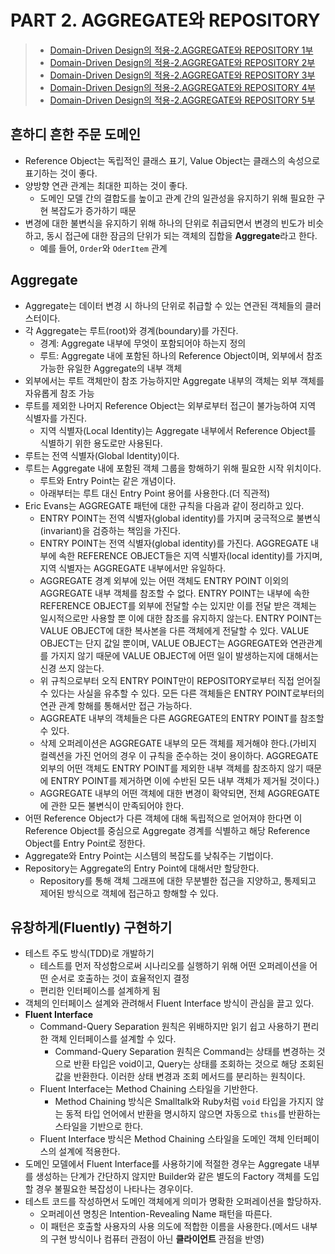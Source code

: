 # PART 2. AGGREGATE와 REPOSITORY
> - [Domain-Driven Design의 적용-2.AGGREGATE와 REPOSITORY 1부](http://aeternum.egloos.com/1144679)
> - [Domain-Driven Design의 적용-2.AGGREGATE와 REPOSITORY 2부](http://aeternum.egloos.com/1165089)
> - [Domain-Driven Design의 적용-2.AGGREGATE와 REPOSITORY 3부](http://aeternum.egloos.com/1173825)
> - [Domain-Driven Design의 적용-2.AGGREGATE와 REPOSITORY 4부](http://aeternum.egloos.com/1189025)
> - [Domain-Driven Design의 적용-2.AGGREGATE와 REPOSITORY 5부](http://aeternum.egloos.com/1201820)

## 흔하디 흔한 주문 도메인
- Reference Object는 독립적인 클래스 표기, Value Object는 클래스의 속성으로 표기하는 것이 좋다.
- 양방향 연관 관계는 최대한 피하는 것이 좋다.
    - 도메인 모델 간의 결합도를 높이고 관계 간의 일관성을 유지하기 위해 필요한 구현 복잡도가 증가하기 때문
- 변경에 대한 불변식을 유지하기 위해 하나의 단위로 취급되면서 변경의 빈도가 비슷하고, 동시 접근에 대한 잠금의 단위가 되는 객체의 집합을 **Aggregate**라고 한다.
    - 예를 들어, `Order`와 `OderItem` 관계

## Aggregate
- Aggregate는 데이터 변경 시 하나의 단위로 취급할 수 있는 연관된 객체들의 클러스터이다.
- 각 Aggregate는 루트(root)와 경계(boundary)를 가진다.
    - 경계: Aggregate 내부에 무엇이 포함되어야 하는지 정의
    - 루트: Aggregate 내에 포함된 하나의 Reference Object이며, 외부에서 참조 가능한 유일한 Aggregate의 내부 객체
- 외부에서는 루트 객체만이 참조 가능하지만 Aggregate 내부의 객체는 외부 객체를 자유롭게 참조 가능
- 루트를 제외한 나머지 Reference Object는 외부로부터 접근이 불가능하여 지역 식별자를 가진다.
    - 지역 식별자(Local Identity)는 Aggregate 내부에서 Reference Object를 식별하기 위한 용도로만 사용된다.
- 루트는 전역 식별자(Global Identity)이다.
- 루트는 Aggregate 내에 포함된 객체 그룹을 항해하기 위해 필요한 시작 위치이다.
    - 루트와 Entry Point는 같은 개념이다.
    - 아래부터는 루트 대신 Entry Point 용어를 사용한다.(더 직관적)
- Eric Evans는 AGGREGATE 패턴에 대한 규칙을 다음과 같이 정리하고 있다.
    - ENTRY POINT는 전역 식별자(global identity)를 가지며 궁극적으로 불변식(invariant)을 검증하는 책임을 가진다.
    - ENTRY POINT는 전역 식별자(global identity)를 가진다. AGGREGATE 내부에 속한 REFERENCE OBJECT들은 지역 식별자(local identity)를 가지며, 지역 식별자는 AGGREGATE 내부에서만 유일하다.
    - AGGREGATE 경계 외부에 있는 어떤 객체도 ENTRY POINT 이외의 AGGREGATE 내부 객체를 참조할 수 없다. ENTRY POINT는 내부에 속한 REFERENCE OBJECT를 외부에 전달할 수는 있지만 이를 전달 받은 객체는 일시적으로만 사용할 뿐 이에 대한 참조를 유지하지 않는다. ENTRY POINT는 VALUE OBJECT에 대한 복사본을 다른 객체에게 전달할 수 있다. VALUE OBJECT는 단지 값일 뿐이며, VALUE OBJECT는 AGGREGATE와 연관관계를 가지지 않기 때문에 VALUE OBJECT에 어떤 일이 발생하는지에 대해서는 신경 쓰지 않는다.
    - 위 규칙으로부터 오직 ENTRY POINT만이 REPOSITORY로부터 직접 얻어질 수 있다는 사실을 유추할 수 있다. 모든 다른 객체들은 ENTRY POINT로부터의 연관 관계 항해를 통해서만 접근 가능하다.
    - AGGREATE 내부의 객체들은 다른 AGGREGATE의 ENTRY POINT를 참조할 수 있다.
    - 삭제 오퍼레이션은 AGGREGATE 내부의 모든 객체를 제거해야 한다.(가비지 컬렉션을 가진 언어의 경우 이 규칙을 준수하는 것이 용이하다. AGGREGATE 외부의 어떤 객체도 ENTRY POINT를 제외한 내부 객체를 참조하지 않기 때문에 ENTRY POINT를 제거하면 이에 수반된 모든 내부 객체가 제거될 것이다.)
    - AGGREGATE 내부의 어떤 객체에 대한 변경이 확약되면, 전체 AGGREGATE에 관한 모든 불변식이 만족되어야 한다.
- 어떤 Reference Object가 다른 객체에 대해 독립적으로 얻어져야 한다면 이 Reference Object를 중심으로 Aggregate 경계를 식별하고 해당 Reference Object를 Entry Point로 정한다.
- Aggregate와 Entry Point는 시스템의 복잡도를 낮춰주는 기법이다.
- Repository는 Aggregate의 Entry Point에 대해서만 할당한다.
    - Repository를 통해 객체 그래프에 대한 무분별한 접근을 지양하고, 통제되고 제어된 방식으로 객체에 접근하고 항해할 수 있다.

## 유창하게(Fluently) 구현하기
- 테스트 주도 방식(TDD)로 개발하기
    - 테스트를 먼저 작성함으로써 시나리오를 실행하기 위해 어떤 오퍼레이션을 어떤 순서로 호출하는 것이 효율적인지 결정
    - 편리한 인터페이스를 설계하게 됨
- 객체의 인터페이스 설계와 관려해서 Fluent Interface 방식이 관심을 끌고 있다.
- **Fluent Interface**
    - Command-Query Separation 원칙은 위배하지만 읽기 쉽고 사용하기 편리한 객체 인터페이스를 설계할 수 있다.
        - Command-Query Separation 원칙은 Command는 상태를 변경하는 것으로 반환 타입은 void이고, Query는 상태를 조회하는 것으로 해당 조회된 값을 반환한다. 이러한 상태 변경과 조회 메서드를 분리하는 원칙이다.
    - Fluent Interface는 Method Chaining 스타일을 기반한다.
        - Method Chaining 방식은 Smalltalk와 Ruby처럼 `void` 타입을 가지지 않는 동적 타입 언어에서 반환을 명시하지 않으면 자동으로 `this`를 반환하는 스타일을 기반으로 한다.
    - Fluent Interface 방식은 Method Chaining 스타일을 도메인 객체 인터페이스의 설계에 적용한다.
- 도메인 모델에서 Fluent Interface를 사용하기에 적절한 경우는 Aggregate 내부를 생성하는 단계가 간단하지 않지만 Builder와 같은 별도의 Factory 객체를 도입할 경우 불필요한 복잡성이 나타나는 경우이다.
- 테스트 코드를 작성하면서 도메인 객체에게 의미가 명확한 오퍼레이션을 할당하자.
    - 오퍼레이션 명칭은 Intention-Revealing Name 패턴을 따른다.
    - 이 패턴은 호출할 사용자의 사용 의도에 적합한 이름을 사용한다.(메서드 내부의 구현 방식이나 컴퓨터 관점이 아닌 **클라이언트** 관점을 반영)